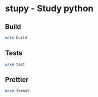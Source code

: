 # stupy - Study python

## Build

```bash
make build
```

## Tests

```bash
make test
```

## Prettier

```bash
make format
```
